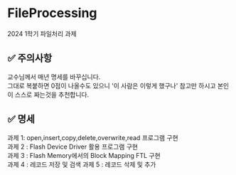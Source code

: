 # FileProcessing

2024 1학기 파일처리 과제

## ✅ 주의사항

교수님께서 매년 명세를 바꾸십니다.  
그대로 복붙하면 0점이 나올수도 있으니 '이 사람은 이렇게 했구나' 참고만 하시고 본인이 스스로 짜는것을 추천합니다.

## ✅ 명세

과제 1: open,insert,copy,delete,overwrite,read 프로그램 구현  
과제 2 : Flash Device Driver 활용 프로그램 구현  
과제 3 : Flash Memory에서의 Block Mapping FTL 구현  
과제 4 : 레코드 저장 및 검색
과제 5 : 레코드 삭제 및 추가
